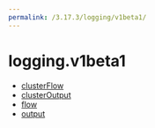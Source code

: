 ```yaml
---
permalink: /3.17.3/logging/v1beta1/
---
```


# logging.v1beta1



* [clusterFlow](clusterFlow.md)
* [clusterOutput](clusterOutput.md)
* [flow](flow.md)
* [output](output.md)